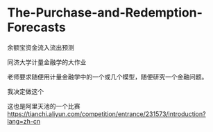 # The-Purchase-and-Redemption-Forecasts
余额宝资金流入流出预测

同济大学计量金融学的大作业

老师要求随便用计量金融学中的一个或几个模型，随便研究一个金融问题。

我决定做这个

这也是阿里天池的一个比赛  https://tianchi.aliyun.com/competition/entrance/231573/introduction?lang=zh-cn
